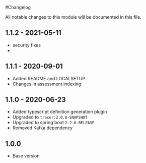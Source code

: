 #Changelog

All notable changes to this module will be documented in this file.


## 1.1.2 - 2021-05-11
- security fixes 
- 
## 1.1.1 - 2020-09-01

- Added README and LOCALSETUP
- Changes in assessment indexing

## 1.1.0 - 2020-06-23

- Added typescript definition generation plugin
- Upgraded to `tracer:2.0.0-SNAPSHOT`
- Upgraded to spring boot `2.2.6-RELEASE`
- Removed Kafka dependency

## 1.0.0

- Base version
